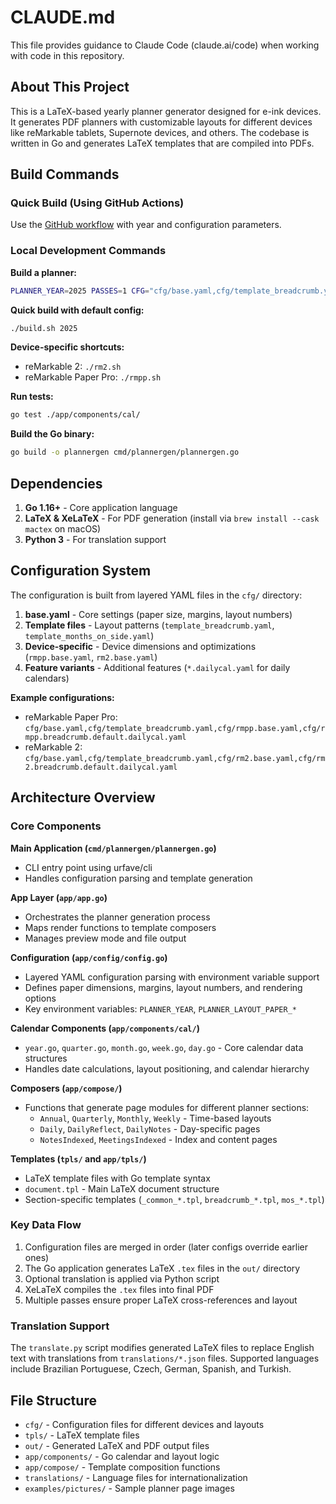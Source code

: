 # CLAUDE.md

This file provides guidance to Claude Code (claude.ai/code) when working with code in this repository.

## About This Project

This is a LaTeX-based yearly planner generator designed for e-ink devices. It generates PDF planners with customizable layouts for different devices like reMarkable tablets, Supernote devices, and others. The codebase is written in Go and generates LaTeX templates that are compiled into PDFs.

## Build Commands

### Quick Build (Using GitHub Actions)
Use the [GitHub workflow](https://github.com/cwill747/latex-yearly-planner/actions/workflows/createplanner.yml) with year and configuration parameters.

### Local Development Commands

**Build a planner:**
```bash
PLANNER_YEAR=2025 PASSES=1 CFG="cfg/base.yaml,cfg/template_breadcrumb.yaml,cfg/rmpp.base.yaml,cfg/rmpp.breadcrumb.default.dailycal.yaml" NAME="rmpp.breadcrumb" ./single.sh
```

**Quick build with default config:**
```bash
./build.sh 2025
```

**Device-specific shortcuts:**
- reMarkable 2: `./rm2.sh`  
- reMarkable Paper Pro: `./rmpp.sh`

**Run tests:**
```bash
go test ./app/components/cal/
```

**Build the Go binary:**
```bash
go build -o plannergen cmd/plannergen/plannergen.go
```

## Dependencies

1. **Go 1.16+** - Core application language
2. **LaTeX & XeLaTeX** - For PDF generation (install via `brew install --cask mactex` on macOS)
3. **Python 3** - For translation support

## Configuration System

The configuration is built from layered YAML files in the `cfg/` directory:

1. **base.yaml** - Core settings (paper size, margins, layout numbers)
2. **Template files** - Layout patterns (`template_breadcrumb.yaml`, `template_months_on_side.yaml`)
3. **Device-specific** - Device dimensions and optimizations (`rmpp.base.yaml`, `rm2.base.yaml`)
4. **Feature variants** - Additional features (`*.dailycal.yaml` for daily calendars)

**Example configurations:**
- reMarkable Paper Pro: `cfg/base.yaml,cfg/template_breadcrumb.yaml,cfg/rmpp.base.yaml,cfg/rmpp.breadcrumb.default.dailycal.yaml`
- reMarkable 2: `cfg/base.yaml,cfg/template_breadcrumb.yaml,cfg/rm2.base.yaml,cfg/rm2.breadcrumb.default.dailycal.yaml`

## Architecture Overview

### Core Components

**Main Application (`cmd/plannergen/plannergen.go`)**
- CLI entry point using urfave/cli
- Handles configuration parsing and template generation

**App Layer (`app/app.go`)**
- Orchestrates the planner generation process
- Maps render functions to template composers
- Manages preview mode and file output

**Configuration (`app/config/config.go`)**
- Layered YAML configuration parsing with environment variable support
- Defines paper dimensions, margins, layout numbers, and rendering options
- Key environment variables: `PLANNER_YEAR`, `PLANNER_LAYOUT_PAPER_*`

**Calendar Components (`app/components/cal/`)**
- `year.go`, `quarter.go`, `month.go`, `week.go`, `day.go` - Core calendar data structures
- Handles date calculations, layout positioning, and calendar hierarchy

**Composers (`app/compose/`)**
- Functions that generate page modules for different planner sections:
  - `Annual`, `Quarterly`, `Monthly`, `Weekly` - Time-based layouts
  - `Daily`, `DailyReflect`, `DailyNotes` - Day-specific pages
  - `NotesIndexed`, `MeetingsIndexed` - Index and content pages

**Templates (`tpls/` and `app/tpls/`)**
- LaTeX template files with Go template syntax
- `document.tpl` - Main LaTeX document structure
- Section-specific templates (`_common_*.tpl`, `breadcrumb_*.tpl`, `mos_*.tpl`)

### Key Data Flow

1. Configuration files are merged in order (later configs override earlier ones)
2. The Go application generates LaTeX `.tex` files in the `out/` directory
3. Optional translation is applied via Python script
4. XeLaTeX compiles the `.tex` files into final PDF
5. Multiple passes ensure proper LaTeX cross-references and layout

### Translation Support

The `translate.py` script modifies generated LaTeX files to replace English text with translations from `translations/*.json` files. Supported languages include Brazilian Portuguese, Czech, German, Spanish, and Turkish.

## File Structure

- `cfg/` - Configuration files for different devices and layouts
- `tpls/` - LaTeX template files  
- `out/` - Generated LaTeX and PDF output files
- `app/components/` - Go calendar and layout logic
- `app/compose/` - Template composition functions
- `translations/` - Language files for internationalization
- `examples/pictures/` - Sample planner page images